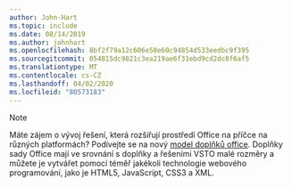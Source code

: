 ```yaml
---
author: John-Hart
ms.topic: include
ms.date: 08/14/2019
ms.author: johnhart
ms.openlocfilehash: 8bf2f79a12c606e58e60c94854d533eedbc9f395
ms.sourcegitcommit: 054815dc9821c3ea219ae6f31ebd9cd2dc8f6af5
ms.translationtype: MT
ms.contentlocale: cs-CZ
ms.lasthandoff: 04/02/2020
ms.locfileid: "80573183"
---
```

> [!NOTE]
> Máte zájem o vývoj řešení, která rozšiřují prostředí Office na příčce na různých platformách? Podívejte se na nový [model doplňků office](/office/dev/add-ins/). Doplňky sady Office mají ve srovnání s doplňky a řešeními VSTO malé rozměry a můžete je vytvářet pomocí téměř jakékoli technologie webového programování, jako je HTML5, JavaScript, CSS3 a XML.